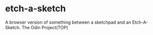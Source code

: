 # etch-a-sketch
A browser version of something between a sketchpad and an Etch-A-Sketch. The Odin Project(TOP)
